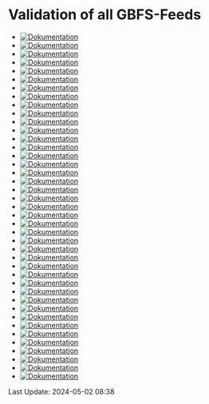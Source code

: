 # Validation of all GBFS-Feeds
- [![Dokumentation](https://badgen.net/badge/bolt_zurich/1%20errors/red?icon=github)](https://gbfs-validator.netlify.app/validator?url=https://gbfs.prod.sharedmobility.ch/v2/gbfs/bolt_zurich/gbfs?Authorization=geoinformation@bfe.admin.ch)
- [![Dokumentation](https://badgen.net/badge/nextbike_ch/1%20errors/red?icon=github)](https://gbfs-validator.netlify.app/validator?url=https://gbfs.prod.sharedmobility.ch/v2/gbfs/nextbike_ch/gbfs?Authorization=geoinformation@bfe.admin.ch)
- [![Dokumentation](https://badgen.net/badge/lime_basel/1%20errors/red?icon=github)](https://gbfs-validator.netlify.app/validator?url=https://gbfs.prod.sharedmobility.ch/v2/gbfs/lime_basel/gbfs?Authorization=geoinformation@bfe.admin.ch)
- [![Dokumentation](https://badgen.net/badge/mobility/1%20errors/red?icon=github)](https://gbfs-validator.netlify.app/validator?url=https://gbfs.prod.sharedmobility.ch/v2/gbfs/mobility/gbfs?Authorization=geoinformation@bfe.admin.ch)
- [![Dokumentation](https://badgen.net/badge/lime_zug/1%20errors/red?icon=github)](https://gbfs-validator.netlify.app/validator?url=https://gbfs.prod.sharedmobility.ch/v2/gbfs/lime_zug/gbfs?Authorization=geoinformation@bfe.admin.ch)
- [![Dokumentation](https://badgen.net/badge/tier_stgallen/1%20errors/red?icon=github)](https://gbfs-validator.netlify.app/validator?url=https://gbfs.prod.sharedmobility.ch/v2/gbfs/tier_stgallen/gbfs?Authorization=geoinformation@bfe.admin.ch)
- [![Dokumentation](https://badgen.net/badge/lime_winterthur/1%20errors/red?icon=github)](https://gbfs-validator.netlify.app/validator?url=https://gbfs.prod.sharedmobility.ch/v2/gbfs/lime_winterthur/gbfs?Authorization=geoinformation@bfe.admin.ch)
- [![Dokumentation](https://badgen.net/badge/pickebike_basel/1%20errors/red?icon=github)](https://gbfs-validator.netlify.app/validator?url=https://gbfs.prod.sharedmobility.ch/v2/gbfs/pickebike_basel/gbfs?Authorization=geoinformation@bfe.admin.ch)
- [![Dokumentation](https://badgen.net/badge/pickebike_aubonne/1%20errors/red?icon=github)](https://gbfs-validator.netlify.app/validator?url=https://gbfs.prod.sharedmobility.ch/v2/gbfs/pickebike_aubonne/gbfs?Authorization=geoinformation@bfe.admin.ch)
- [![Dokumentation](https://badgen.net/badge/bird-zurich/1%20errors/red?icon=github)](https://gbfs-validator.netlify.app/validator?url=https://gbfs.prod.sharedmobility.ch/v2/gbfs/bird-zurich/gbfs?Authorization=geoinformation@bfe.admin.ch)
- [![Dokumentation](https://badgen.net/badge/donkey_yverdon-les-bains/1%20errors/red?icon=github)](https://gbfs-validator.netlify.app/validator?url=https://gbfs.prod.sharedmobility.ch/v2/gbfs/donkey_yverdon-les-bains/gbfs?Authorization=geoinformation@bfe.admin.ch)
- [![Dokumentation](https://badgen.net/badge/2em_cars/1%20errors/red?icon=github)](https://gbfs-validator.netlify.app/validator?url=https://gbfs.prod.sharedmobility.ch/v2/gbfs/2em_cars/gbfs?Authorization=geoinformation@bfe.admin.ch)
- [![Dokumentation](https://badgen.net/badge/edrivecarsharing/1%20errors/red?icon=github)](https://gbfs-validator.netlify.app/validator?url=https://gbfs.prod.sharedmobility.ch/v2/gbfs/edrivecarsharing/gbfs?Authorization=geoinformation@bfe.admin.ch)
- [![Dokumentation](https://badgen.net/badge/donkey_thun/1%20errors/red?icon=github)](https://gbfs-validator.netlify.app/validator?url=https://gbfs.prod.sharedmobility.ch/v2/gbfs/donkey_thun/gbfs?Authorization=geoinformation@bfe.admin.ch)
- [![Dokumentation](https://badgen.net/badge/bolt_basel/1%20errors/red?icon=github)](https://gbfs-validator.netlify.app/validator?url=https://gbfs.prod.sharedmobility.ch/v2/gbfs/bolt_basel/gbfs?Authorization=geoinformation@bfe.admin.ch)
- [![Dokumentation](https://badgen.net/badge/tier_bern/1%20errors/red?icon=github)](https://gbfs-validator.netlify.app/validator?url=https://gbfs.prod.sharedmobility.ch/v2/gbfs/tier_bern/gbfs?Authorization=geoinformation@bfe.admin.ch)
- [![Dokumentation](https://badgen.net/badge/voiscooters.com/1%20errors/red?icon=github)](https://gbfs-validator.netlify.app/validator?url=https://gbfs.prod.sharedmobility.ch/v2/gbfs/voiscooters.com/gbfs?Authorization=geoinformation@bfe.admin.ch)
- [![Dokumentation](https://badgen.net/badge/bird-platform-partner-jmfleets-bulle/1%20errors/red?icon=github)](https://gbfs-validator.netlify.app/validator?url=https://gbfs.prod.sharedmobility.ch/v2/gbfs/bird-platform-partner-jmfleets-bulle/gbfs?Authorization=geoinformation@bfe.admin.ch)
- [![Dokumentation](https://badgen.net/badge/lime_wetzikon/1%20errors/red?icon=github)](https://gbfs-validator.netlify.app/validator?url=https://gbfs.prod.sharedmobility.ch/v2/gbfs/lime_wetzikon/gbfs?Authorization=geoinformation@bfe.admin.ch)
- [![Dokumentation](https://badgen.net/badge/donkey_kreuzlingen/1%20errors/red?icon=github)](https://gbfs-validator.netlify.app/validator?url=https://gbfs.prod.sharedmobility.ch/v2/gbfs/donkey_kreuzlingen/gbfs?Authorization=geoinformation@bfe.admin.ch)
- [![Dokumentation](https://badgen.net/badge/pickebike_fribourg/1%20errors/red?icon=github)](https://gbfs-validator.netlify.app/validator?url=https://gbfs.prod.sharedmobility.ch/v2/gbfs/pickebike_fribourg/gbfs?Authorization=geoinformation@bfe.admin.ch)
- [![Dokumentation](https://badgen.net/badge/bird-platform-partner-jmfleetswl-biel/1%20errors/red?icon=github)](https://gbfs-validator.netlify.app/validator?url=https://gbfs.prod.sharedmobility.ch/v2/gbfs/bird-platform-partner-jmfleetswl-biel/gbfs?Authorization=geoinformation@bfe.admin.ch)
- [![Dokumentation](https://badgen.net/badge/liemobil_liechtenstein/1%20errors/red?icon=github)](https://gbfs-validator.netlify.app/validator?url=https://gbfs.prod.sharedmobility.ch/v2/gbfs/liemobil_liechtenstein/gbfs?Authorization=geoinformation@bfe.admin.ch)
- [![Dokumentation](https://badgen.net/badge/bird-grenchen/1%20errors/red?icon=github)](https://gbfs-validator.netlify.app/validator?url=https://gbfs.prod.sharedmobility.ch/v2/gbfs/bird-grenchen/gbfs?Authorization=geoinformation@bfe.admin.ch)
- [![Dokumentation](https://badgen.net/badge/bolt_winterthur/1%20errors/red?icon=github)](https://gbfs-validator.netlify.app/validator?url=https://gbfs.prod.sharedmobility.ch/v2/gbfs/bolt_winterthur/gbfs?Authorization=geoinformation@bfe.admin.ch)
- [![Dokumentation](https://badgen.net/badge/tier_basel/1%20errors/red?icon=github)](https://gbfs-validator.netlify.app/validator?url=https://gbfs.prod.sharedmobility.ch/v2/gbfs/tier_basel/gbfs?Authorization=geoinformation@bfe.admin.ch)
- [![Dokumentation](https://badgen.net/badge/tier_rotkreuz/1%20errors/red?icon=github)](https://gbfs-validator.netlify.app/validator?url=https://gbfs.prod.sharedmobility.ch/v2/gbfs/tier_rotkreuz/gbfs?Authorization=geoinformation@bfe.admin.ch)
- [![Dokumentation](https://badgen.net/badge/tier_winterthur/1%20errors/red?icon=github)](https://gbfs-validator.netlify.app/validator?url=https://gbfs.prod.sharedmobility.ch/v2/gbfs/tier_winterthur/gbfs?Authorization=geoinformation@bfe.admin.ch)
- [![Dokumentation](https://badgen.net/badge/bird-basel/1%20errors/red?icon=github)](https://gbfs-validator.netlify.app/validator?url=https://gbfs.prod.sharedmobility.ch/v2/gbfs/bird-basel/gbfs?Authorization=geoinformation@bfe.admin.ch)
- [![Dokumentation](https://badgen.net/badge/bird-kloten/1%20errors/red?icon=github)](https://gbfs-validator.netlify.app/validator?url=https://gbfs.prod.sharedmobility.ch/v2/gbfs/bird-kloten/gbfs?Authorization=geoinformation@bfe.admin.ch)
- [![Dokumentation](https://badgen.net/badge/lime_opfikon/1%20errors/red?icon=github)](https://gbfs-validator.netlify.app/validator?url=https://gbfs.prod.sharedmobility.ch/v2/gbfs/lime_opfikon/gbfs?Authorization=geoinformation@bfe.admin.ch)
- [![Dokumentation](https://badgen.net/badge/donkey_neuchatel/1%20errors/red?icon=github)](https://gbfs-validator.netlify.app/validator?url=https://gbfs.prod.sharedmobility.ch/v2/gbfs/donkey_neuchatel/gbfs?Authorization=geoinformation@bfe.admin.ch)
- [![Dokumentation](https://badgen.net/badge/lime_uster/1%20errors/red?icon=github)](https://gbfs-validator.netlify.app/validator?url=https://gbfs.prod.sharedmobility.ch/v2/gbfs/lime_uster/gbfs?Authorization=geoinformation@bfe.admin.ch)
- [![Dokumentation](https://badgen.net/badge/donkey_ge/1%20errors/red?icon=github)](https://gbfs-validator.netlify.app/validator?url=https://gbfs.prod.sharedmobility.ch/v2/gbfs/donkey_ge/gbfs?Authorization=geoinformation@bfe.admin.ch)
- [![Dokumentation](https://badgen.net/badge/share_birrer_ch/1%20errors/red?icon=github)](https://gbfs-validator.netlify.app/validator?url=https://gbfs.prod.sharedmobility.ch/v2/gbfs/share_birrer_ch/gbfs?Authorization=geoinformation@bfe.admin.ch)
- [![Dokumentation](https://badgen.net/badge/velospot/1%20errors/red?icon=github)](https://gbfs-validator.netlify.app/validator?url=https://gbfs.prod.sharedmobility.ch/v2/gbfs/velospot/gbfs?Authorization=geoinformation@bfe.admin.ch)
- [![Dokumentation](https://badgen.net/badge/bird-biel/1%20errors/red?icon=github)](https://gbfs-validator.netlify.app/validator?url=https://gbfs.prod.sharedmobility.ch/v2/gbfs/bird-biel/gbfs?Authorization=geoinformation@bfe.admin.ch)
- [![Dokumentation](https://badgen.net/badge/carvelo2go/1%20errors/red?icon=github)](https://gbfs-validator.netlify.app/validator?url=https://gbfs.prod.sharedmobility.ch/v2/gbfs/carvelo2go/gbfs?Authorization=geoinformation@bfe.admin.ch)
- [![Dokumentation](https://badgen.net/badge/publibike/1%20errors/red?icon=github)](https://gbfs-validator.netlify.app/validator?url=https://gbfs.prod.sharedmobility.ch/v2/gbfs/publibike/gbfs?Authorization=geoinformation@bfe.admin.ch)
- [![Dokumentation](https://badgen.net/badge/lime_zurich/1%20errors/red?icon=github)](https://gbfs-validator.netlify.app/validator?url=https://gbfs.prod.sharedmobility.ch/v2/gbfs/lime_zurich/gbfs?Authorization=geoinformation@bfe.admin.ch)
- [![Dokumentation](https://badgen.net/badge/tier_zurich/1%20errors/red?icon=github)](https://gbfs-validator.netlify.app/validator?url=https://gbfs.prod.sharedmobility.ch/v2/gbfs/tier_zurich/gbfs?Authorization=geoinformation@bfe.admin.ch)
 
Last Update: 2024-05-02 08:38
